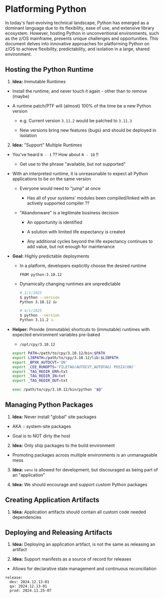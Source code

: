 # Platforming Python

In today's fast-evolving technical landscape, Python has emerged as a dominant language due to its flexibility, ease of use, and extensive library ecosystem. However, hosting Python in unconventional environments, such as the z/OS mainframe, presents unique challenges and opportunities. This document delves into innovative approaches for platforming Python on z/OS to achieve flexibility, predictability, and isolation in a large, shared environment.

## Hosting the Python Runtime

1. **Idea:** Immutable Runtimes

- Install the runtime, and never touch it again - other than to remove (maybe)

- A runtime patch/PTF will (almost) 100% of the time be a new Python version

  - e.g. Current version `3.11.2` would be patched to `3.11.3`

  - New versions bring new features (bugs) and should be deployed in isolation

2. **Idea:** "Support" Multiple Runtimes

- You've heard `N - 1` ?? How about `N - 10` !!

  - Get use to the phrase "available, but not supported"

- With an interpreted runtime, it is unreasonable to expect all Python applications to be on the same version

  - Everyone would need to "jump" at once

    - Has all of your systems' modules been compiled/linked with an actively supported compiler ??

  - "Abandonware" is a legitimate business decision

    - An opportunity is identified

    - A solution with limited life expectancy is created

    - Any additional cycles beyond the life expectancy continues to add value, but not enough for maintenance

- **Goal:** Highly predictable deployments

  - In a platform, developers explicitly choose the desired runtime

    ```docker
    FROM python:3.10.12
    ```

  - Dynamically changing runtimes are unpredictable

    ```bash
    # 1/1/2025
    $ python --version
    Python 3.10.12 👍

    # 4/1/2025
    $ python --version
    Python 3.11.2 💥
    ```

- **Helper:** Provide (immutable) shortcuts to (immutable) runtimes with expected environment variables pre-baked

  - `/opt/cpy/3.10.12`

  ```bash
  export PATH=/path/to/cpy/3.10.12/bin:$PATH
  export LIBPATH=/path/to/cpy/3.10.12/lib:$LIBPATH
  export _BPXK_AUTOCVT='ON'
  export _CEE_RUNOPTS='FILETAG(AUTOCVT,AUTOTAG) POSIX(ON)'
  export _TAG_REDIR_ERR=txt
  export _TAG_REDIR_IN=txt
  export _TAG_REDIR_OUT=txt

  exec /path/to/cpy/3.10.12/bin/python "$@"
  ```

## Managing Python Packages

1. **Idea:** Never install "global" site packages

- AKA :: system-site packages

- Goal is to NOT dirty the host

2. **Idea:** Only ship packages to the build environment

- Promoting packages across multiple environments is an unmanageable mess

3. **Idea:** `venv` is allowed for development, but discouraged as being part of an "application"

4. **Idea:** We should encourage and support custom Python packages

## Creating Application Artifacts

1. **Idea:** Application artifacts should contain all custom code needed dependencies

## Deploying and Releasing Artifacts

1. **Idea:** Deploying an application artifact, is not the same as releasing an artifact

2. **Idea:** Support manifests as a source of record for releases

  - Allows for declarative state management and continuous reconciliation

  ```
  release:
    dev: 2024.12.13-01
    qa: 2024.12.13-01
    prod: 2024.11.25-07
  ```
